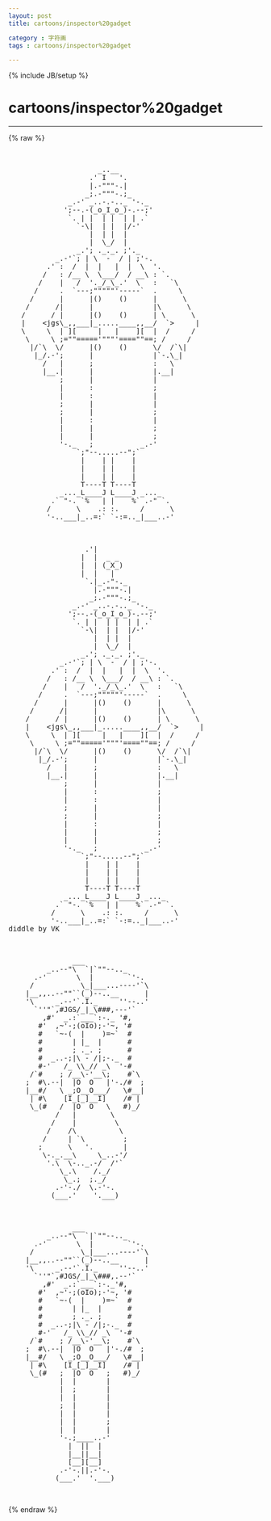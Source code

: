 ```yaml
---
layout: post
title: cartoons/inspector%20gadget
category : 字符画
tags : cartoons/inspector%20gadget
---
```

{% include JB/setup %}
# cartoons/inspector%20gadget
---
{% raw %}
<pre>


                     _..__
                   .&#039; I   &#039;.
                   |.-&quot;&quot;&quot;-.|
                  _;.-&quot;&quot;&quot;-.;_
              _.-&#039; _..-.-.._ &#039;-._
             &#039;;--.-(_o_I_o_)-.--;&#039;
              `. | |  | |  | | .`
                `-\|  | |  |/-&#039;
                   |  | |  |
                   |  \_/  |
                _.&#039;; ._._. ;&#039;._
           _.-&#039;`; | \  -  / | ;&#039;-.
         .&#039; :  /  |  |   |  |  \  &#039;.
        /   : /__ \  \___/  / __\ : `.
       /    |   /  &#039;._/_\_.&#039;  \   :   `\
      /     .  `---;&quot;&quot;&quot;&quot;&quot;&#039;-----`  .     \
     /      |      |()    ()      |      \
    /      /|      |              |\      \
   /      / |      |()    ()      | \      \
   |    &lt;jgs\_,,___|_.....____,,__/  `&gt;     |
   \     \  | ][     |   |    ][  |  /     /
    \     \ ;=&quot;&quot;=====&#039;&quot;&quot;&quot;&#039;====&quot;&quot;==; /     /
     |/`\  \/      |()    ()      \/  /`\|
      |_/.-&#039;;      |              |`-.\_|
        /   |      ;              :   \
        |__.|      |              |.__|
            ;      |              |
            |      :              ;
            |      :              |
            ;      |              |
            ;      |              ;
            |      :              |
            |      |              ;
            |      |              ;
            &#039;-._   ;           _.-&#039;
                `;&quot;--.....--&quot;;`
                 |    | |    |
                 |    | |    |
                 |    | |    |
                 T----T T----T
            _..._L____J L____J _..._
          .` &quot;-. `%   | |    %` .-&quot; `.
         /      \    .: :.     /      \
         &#039;-..___|_..=:` `-:=.._|___..-&#039;



                  .&#039;|
                 |  |  _ _
                 |  | (_X_)
                 |  |   |
                  `.|_.-&quot;-._
                    |.-&quot;&quot;&quot;-.|
                   _;.-&quot;&quot;&quot;-.;_
               _.-&#039; _..-.-.._ &#039;-._
              &#039;;--.-(_o_I_o_)-.--;&#039;
               `. | |  | |  | | .`
                 `-\|  | |  |/-&#039;
                    |  | |  |
                    |  \_/  |
                 _.&#039;; ._._. ;&#039;._
            _.-&#039;`; | \  -  / | ;&#039;-.
          .&#039; :  /  |  |   |  |  \  &#039;.
         /   : /__ \  \___/  / __\ : `.
        /    |   /  &#039;._/_\_.&#039;  \   :   `\
       /     .  `---;&quot;&quot;&quot;&quot;&quot;&#039;-----`  .     \
      /      |      |()    ()      |      \
     /      /|      |              |\      \
    /      / |      |()    ()      | \      \
    |    &lt;jgs\_,,___|_.....____,,__/  `&gt;     |
    \     \  | ][     |   |    ][  |  /     /
     \     \ ;=&quot;&quot;=====&#039;&quot;&quot;&quot;&#039;====&quot;&quot;==; /     /
      |/`\  \/      |()    ()      \/  /`\|
       |_/.-&#039;;      |              |`-.\_|
         /   |      ;              :   \
         |__.|      |              |.__|
             ;      |              |
             |      :              ;
             |      :              |
             ;      |              |
             ;      |              ;
             |      :              |
             |      |              ;
             |      |              ;
             &#039;-._   ;           _.-&#039;
                 `;&quot;--.....--&quot;;`
                  |    | |    |
                  |    | |    |
                  |    | |    |
                  T----T T----T
             _..._L____J L____J _..._
           .` &quot;-. `%   | |    %` .-&quot; `.
          /      \    .: :.     /      \
          &#039;-..___|_..=:` `-:=.._|___..-&#039;
diddle by VK



               ___
         _..--&quot;\  `|`&quot;&quot;--.._
      .-&#039;       \  |        `&#039;-.
     /           \_|___...----&#039;`\
    |__,,..--&quot;&quot;``(_)--..__      |
    &#039;\     _.--&#039;`.I._     &#039;&#039;--..&#039;
      `&#039;&#039;&quot;`,#JGS/_|_\###,---&#039;`
        ,#&#039;  _.:`___`:-._ &#039;#,
       #&#039;  ,~&#039;-;(oIo);-&#039;~, &#039;#
       #   `~-(  |    )=~`  #
       #       | |_  |      #
       #       ; ._. ;      #
       #  _..-;|\ - /|;-._  #
       #-&#039;   /_ \\_// _\  &#039;-#
     /`#    ; /__\-&#039;__\;    #`\
    ;  #\.--|  |O  O   |&#039;-./#  ;
    |__#/   \ _;O__O___/   \#__|
     | #\    [I_[_]__I]    /# |
     \_(#   /  |O  O   \   #)_/
           /   |        \
          /    |         \
         /    /\          \
        /     | `\         ;
       ;      \   &#039;.       |
        \-._.__\     \_..-&#039;/
         &#039;.\  \-.._.-/  /&#039;`
            \_.\    /._/
             \_.;  ;._/
           .-&#039;-./  \.-&#039;-.
          (___.&#039;    &#039;.___)



               ___
         _..--&quot;\  `|`&quot;&quot;--.._
      .-&#039;       \  |        `&#039;-.
     /           \_|___...----&#039;`\
    |__,,..--&quot;&quot;``(_)--..__      |
    &#039;\     _.--&#039;`.I._     &#039;&#039;--..&#039;
      `&#039;&#039;&quot;`,#JGS/_|_\###,.--&#039;`
        ,#&#039;  _.:`___`:-._&#039;#,
       #&#039;  ,~&#039;-;(oIo);-&#039;~, &#039;#
       #   `~-(  |    )=~`  #
       #       | |_  |      #
       #       ; ._. ;      #
       #  _..-;|\ - /|;-._  #
       #-&#039;   /_ \\_// _\  &#039;-#
     /`#    ; /__\-&#039;__\;    #`\
    ;  #\.--|  |O  O   |&#039;-./#  ;
    |__#/   \ _;O__O___/   \#__|
     | #\    [I_[_]__I]    /# |
     \_(#   ;  |O  O   ;   #)_/
            |  |       |
            |  ;       |
            |  |       |
            ;  |       |
            |  |       |
            |  |       ;
            |  |       |
            &#039;-.;____..-&#039;
              |  ||  |
              |__||__|
              [__][__]
            .-&#039;-.||.-&#039;-.
           (___.&#039;  &#039;.___)

 </pre>
{% endraw %}
